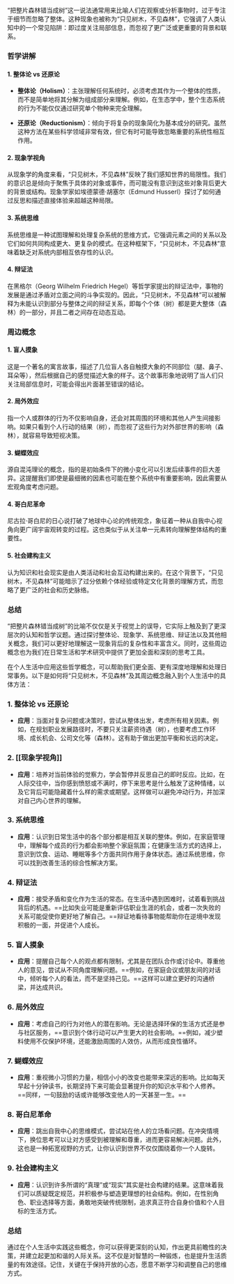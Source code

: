 “把整片森林错当成树”这一说法通常用来比喻人们在观察或分析事物时，过于专注于细节而忽略了整体。这种现象也被称为“只见树木，不见森林”，它强调了人类认知中的一个常见陷阱：即过度关注局部信息，而忽视了更广泛或更重要的背景和联系。

### 哲学讲解

#### 1. **整体论 vs 还原论**

- **整体论（Holism）**：主张理解任何系统时，必须考虑其作为一个整体的性质，而不是简单地将其分解为组成部分来理解。例如，在生态学中，整个生态系统的行为不能仅仅通过研究单个物种来完全理解。
  
- **还原论（Reductionism）**：倾向于将复杂的现象简化为基本成分的研究。虽然这种方法在某些科学领域非常有效，但它有时可能导致忽略重要的系统性相互作用。

#### 2. **现象学视角**

从现象学的角度来看，“只见树木，不见森林”反映了我们感知世界的局限性。我们的意识总是倾向于聚焦于具体的对象或事件，而可能没有意识到这些对象背后更大的背景或结构。现象学家如埃德蒙德·胡塞尔（Edmund Husserl）探讨了如何通过反思和描述直接体验来超越这种局限。

#### 3. **系统思维**

系统思维是一种试图理解和处理复杂系统的思维方式，它强调元素之间的关系以及它们如何共同构成更大、更复杂的模式。在这种框架下，“只见树木，不见森林”意味着缺乏对系统内部相互依存性的认识。

#### 4. **辩证法**

在黑格尔（Georg Wilhelm Friedrich Hegel）等哲学家提出的辩证法中，事物的发展是通过矛盾对立面之间的斗争实现的。因此，“只见树木，不见森林”可以被解释为未能认识到部分与整体之间的辩证关系，即每个个体（树）都是更大整体（森林）的一部分，并且二者之间存在动态互动。

### 周边概念

#### 1. **盲人摸象**

这是一个著名的寓言故事，描述了几位盲人各自触摸大象的不同部位（腿、鼻子、耳朵等），然后根据自己的感觉描述大象的样子。这个故事形象地说明了当人们只关注局部信息时，可能会得出片面甚至错误的结论。

#### 2. **局外效应**

指一个人或群体的行为不仅影响自身，还会对其周围的环境和其他人产生间接影响。如果只看到个人行动的结果（树），而忽视了这些行为对外部世界的影响（森林），就容易导致短视决策。

#### 3. **蝴蝶效应**

源自混沌理论的概念，指的是初始条件下的微小变化可以引发后续事件的巨大差异。这提醒我们即使是最细微的因素也可能在整个系统中有重要影响，因此需要从宏观角度考虑问题。

#### 4. **哥白尼革命**

尼古拉·哥白尼的日心说打破了地球中心论的传统观念，象征着一种从自我中心视角向更广阔宇宙观转变的过程。这也类似于从关注单一元素转向理解整体结构的重要性。

#### 5. **社会建构主义**

认为知识和社会现实是由人类活动和社会互动构建出来的。在这个背景下，“只见树木，不见森林”可能暗示了过分依赖个体经验或特定文化背景的理解方式，而忽略了更广泛的社会和历史脉络。

### 总结

“把整片森林错当成树”的比喻不仅仅是关于视觉上的误导，它实际上触及到了更深层次的认知和哲学议题。通过探讨整体论、现象学、系统思维、辩证法以及其他相关概念，我们可以更好地理解这一现象背后的复杂性和丰富含义。同时，这些周边概念也为我们在日常生活和学术研究中提供了更加全面和深刻的思考工具。


在个人生活中应用这些哲学概念，可以帮助我们更全面、更有深度地理解和处理日常事务。以下是如何将“只见树木，不见森林”及其周边概念融入到个人生活中的具体方法：

### 1. **整体论 vs 还原论**

- **应用**：当面对复杂问题或决策时，尝试从整体出发，考虑所有相关因素。例如，在规划职业发展路径时，不要只关注薪资待遇（树），也要考虑工作环境、成长机会、公司文化等（森林）。这有助于做出更加平衡和长远的决定。

### 2. **[[现象学视角]]**

- **应用**：培养对当前体验的觉察力，学会暂停并反思自己的即时反应。比如，在人际交往中，当你感到愤怒或不满时，停下来思考是什么触发了这种情绪，以及它背后可能隐藏着什么样的需求或期望。这样做可以避免冲动行为，并加深对自己内心世界的理解。

### 3. **系统思维**

- **应用**：认识到日常生活中的各个部分都是相互关联的整体。例如，在家庭管理中，理解每个成员的行为都会影响整个家庭氛围；在健康生活方式的选择上，意识到饮食、运动、睡眠等多个方面共同作用于身体状态。通过系统思维，你可以找到改善生活的综合性解决方案。

### 4. **辩证法**

- **应用**：接受矛盾和变化作为生活的常态。在生活中遇到困难时，试着看到挑战背后的机遇。==比如失业可能是重新评估职业生涯的机会，或者一次失败的关系可能促使你更好地了解自己。==辩证地看待事物能帮助你在逆境中发现积极的一面，并促进个人成长。

### 5. **盲人摸象**

- **应用**：提醒自己每个人的观点都有限制，尤其是在团队合作或讨论中。尊重他人的意见，尝试从不同角度理解问题。==例如，在家庭会议或朋友间的对话中，倾听每个人的看法，而不是坚持己见。==这样可以建立更好的沟通桥梁，并达成共识。

### 6. **局外效应**

- **应用**：考虑自己的行为对他人的潜在影响。无论是选择环保的生活方式还是参与社区服务，==意识到个体行动可以产生更大的社会影响。==例如，减少塑料使用不仅保护环境，还能激励周围的人效仿，从而形成良性循环。

### 7. **蝴蝶效应**

- **应用**：重视微小习惯的力量，相信小小的改变也能带来深远的影响。比如每天早起十分钟读书，长期坚持下来可能会显著提升你的知识水平和个人修养。==同样，一句鼓励的话或许能够改变他人的一天甚至一生。==

### 8. **哥白尼革命**

- **应用**：跳出自我中心的思维模式，尝试站在他人的立场看问题。在冲突情境下，换位思考可以让对方感受到被理解和尊重，进而更容易解决问题。此外，这也是一种拓宽视野的方式，让你认识到世界不仅仅围绕着你一个人旋转。

### 9. **社会建构主义**

- **应用**：认识到许多所谓的“真理”或“现实”其实是社会构建的结果。这意味着我们可以质疑既定规范，并积极参与塑造更理想的社会结构。例如，在性别角色、职业选择等方面，勇敢地突破传统限制，追求真正符合自身价值和个人目标的生活方式。

### 总结

通过在个人生活中实践这些概念，你可以获得更深刻的认知，作出更具前瞻性的决策，并建立起更加和谐的人际关系。这不仅是对智慧的一种锻炼，也是提升生活质量的有效途径。记住，关键在于保持开放的心态，愿意不断学习和调整自己的思维方式。